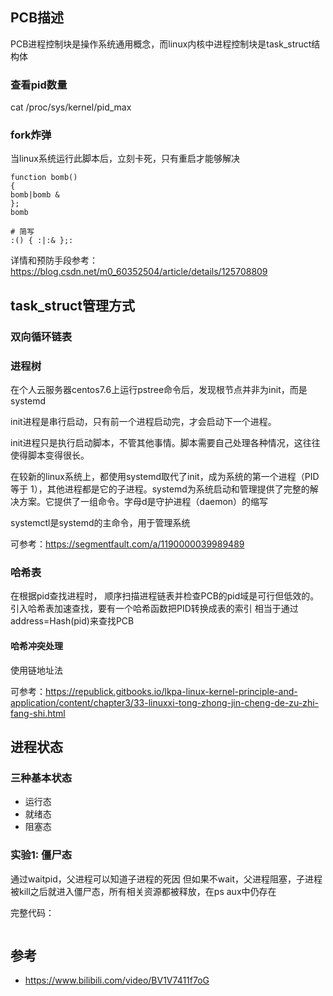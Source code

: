 ## PCB描述
PCB进程控制块是操作系统通用概念，而linux内核中进程控制块是task_struct结构体

### 查看pid数量
cat /proc/sys/kernel/pid_max

### fork炸弹
当linux系统运行此脚本后，立刻卡死，只有重启才能够解决
```shell
function bomb()
{
bomb|bomb &
};
bomb

# 简写
:() { :|:& };:
```
详情和预防手段参考：https://blog.csdn.net/m0_60352504/article/details/125708809

## task_struct管理方式

### 双向循环链表

### 进程树
在个人云服务器centos7.6上运行pstree命令后，发现根节点并非为init，而是systemd

init进程是串行启动，只有前一个进程启动完，才会启动下一个进程。

init进程只是执行启动脚本，不管其他事情。脚本需要自己处理各种情况，这往往使得脚本变得很长。

在较新的linux系统上，都使用systemd取代了init，成为系统的第一个进程（PID 等于 1），其他进程都是它的子进程。systemd为系统启动和管理提供了完整的解决方案。它提供了一组命令。字母d是守护进程（daemon）的缩写

systemctl是systemd的主命令，用于管理系统

可参考：https://segmentfault.com/a/1190000039989489

### 哈希表
在根据pid查找进程时，
顺序扫描进程链表并检查PCB的pid域是可行但低效的。引入哈希表加速查找，要有一个哈希函数把PID转换成表的索引
相当于通过address=Hash(pid)来查找PCB

#### 哈希冲突处理
使用链地址法

可参考：https://republick.gitbooks.io/lkpa-linux-kernel-principle-and-application/content/chapter3/33-linuxxi-tong-zhong-jin-cheng-de-zu-zhi-fang-shi.html

## 进程状态
### 三种基本状态
- 运行态
- 就绪态
- 阻塞态

### 实验1: 僵尸态
通过waitpid，父进程可以知道子进程的死因
但如果不wait，父进程阻塞，子进程被kill之后就进入僵尸态，所有相关资源都被释放，在ps aux中仍存在

完整代码：
```c
```

## 参考
- https://www.bilibili.com/video/BV1V7411f7oG